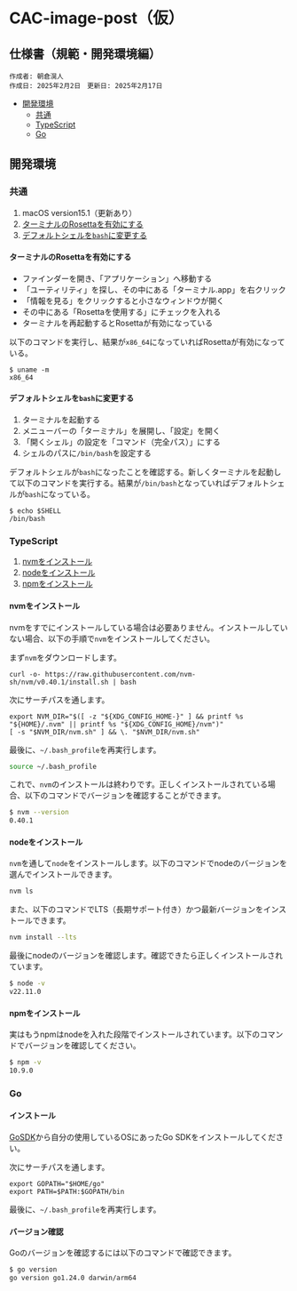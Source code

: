 # CAC-image-post（仮）

## 仕様書（規範・開発環境編）
```
作成者: 朝倉滉人
作成日: 2025年2月2日　更新日: 2025年2月17日
```

- [開発環境](#開発環境)
    - [共通](#共通)
    - [TypeScript](#typescript)
    - [Go](#go)


## 開発環境

### 共通

1. macOS version15.1（更新あり）
1. [ターミナルのRosettaを有効にする](#ターミナルのrosettaを有効にする)
2. [デフォルトシェルを`bash`に変更する](#デフォルトシェルをbashに変更する)

#### ターミナルのRosettaを有効にする

- ファインダーを開き、「アプリケーション」へ移動する
- 「ユーティリティ」を探し、その中にある「ターミナル.app」を右クリック
- 「情報を見る」をクリックすると小さなウィンドウが開く
- その中にある「Rosettaを使用する」にチェックを入れる
- ターミナルを再起動するとRosettaが有効になっている

以下のコマンドを実行し、結果が`x86_64`になっていればRosettaが有効になっている。

```
$ uname -m
x86_64
```

#### デフォルトシェルを`bash`に変更する

1. ターミナルを起動する
2. メニューバーの「ターミナル」を展開し、「設定」を開く
3. 「開くシェル」の設定を「コマンド（完全パス）」にする
4. シェルのパスに`/bin/bash`を設定する

デフォルトシェルが`bash`になったことを確認する。新しくターミナルを起動して以下のコマンドを実行する。結果が`/bin/bash`となっていればデフォルトシェルが`bash`になっている。

```
$ echo $SHELL
/bin/bash
```
### TypeScript

1. [nvmをインストール](#nvmをインストール)
2. [nodeをインストール](#nodeをインストール)
3. [npmをインストール](#npmをインストール)

#### nvmをインストール

nvmをすでにインストールしている場合は必要ありません。インストールしていない場合、以下の手順で`nvm`をインストールしてください。

まず`nvm`をダウンロードします。

```
curl -o- https://raw.githubusercontent.com/nvm-sh/nvm/v0.40.1/install.sh | bash
```

次にサーチパスを通します。

```
export NVM_DIR="$([ -z "${XDG_CONFIG_HOME-}" ] && printf %s "${HOME}/.nvm" || printf %s "${XDG_CONFIG_HOME}/nvm")"
[ -s "$NVM_DIR/nvm.sh" ] && \. "$NVM_DIR/nvm.sh"
```

最後に、`~/.bash_profile`を再実行します。

```bash
source ~/.bash_profile
```

これで、`nvm`のインストールは終わりです。正しくインストールされている場合、以下のコマンドでバージョンを確認することができます。

```bash
$ nvm --version 
0.40.1
```

#### nodeをインストール

`nvm`を通して`node`をインストールします。以下のコマンドでnodeのバージョンを選んでインストールできます。

```bash
nvm ls
```

また、以下のコマンドでLTS（長期サポート付き）かつ最新バージョンをインストールできます。

```bash
nvm install --lts
```

最後にnodeのバージョンを確認します。確認できたら正しくインストールされています。

```bash
$ node -v
v22.11.0
```

#### npmをインストール
実はもうnpmはnodeを入れた段階でインストールされています。以下のコマンドでバージョンを確認してください。

```bash
$ npm -v
10.9.0
```


### Go

#### インストール

[GoSDK](https://go.dev/dl/)から自分の使用しているOSにあったGo SDKをインストールしてください。

次にサーチパスを通します。

```
export GOPATH="$HOME/go"
export PATH=$PATH:$GOPATH/bin
```

最後に、`~/.bash_profile`を再実行します。

#### バージョン確認

Goのバージョンを確認するには以下のコマンドで確認できます。

```bash
$ go version
go version go1.24.0 darwin/arm64
```